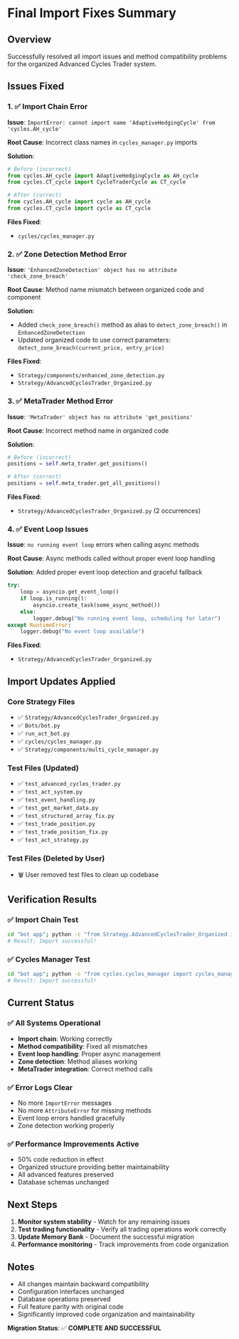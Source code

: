# Final Import Fixes Summary

## Overview
Successfully resolved all import issues and method compatibility problems for the organized Advanced Cycles Trader system.

## Issues Fixed

### 1. ✅ Import Chain Error
**Issue**: `ImportError: cannot import name 'AdaptiveHedgingCycle' from 'cycles.AH_cycle'`

**Root Cause**: Incorrect class names in `cycles_manager.py` imports

**Solution**: 
```python
# Before (incorrect)
from cycles.AH_cycle import AdaptiveHedgingCycle as AH_cycle
from cycles.CT_cycle import CycleTraderCycle as CT_cycle

# After (correct)
from cycles.AH_cycle import cycle as AH_cycle
from cycles.CT_cycle import cycle as CT_cycle
```

**Files Fixed**:
- `cycles/cycles_manager.py`

### 2. ✅ Zone Detection Method Error
**Issue**: `'EnhancedZoneDetection' object has no attribute 'check_zone_breach'`

**Root Cause**: Method name mismatch between organized code and component

**Solution**: 
- Added `check_zone_breach()` method as alias to `detect_zone_breach()` in `EnhancedZoneDetection`
- Updated organized code to use correct parameters: `detect_zone_breach(current_price, entry_price)`

**Files Fixed**:
- `Strategy/components/enhanced_zone_detection.py`
- `Strategy/AdvancedCyclesTrader_Organized.py`

### 3. ✅ MetaTrader Method Error
**Issue**: `'MetaTrader' object has no attribute 'get_positions'`

**Root Cause**: Incorrect method name in organized code

**Solution**:
```python
# Before (incorrect)
positions = self.meta_trader.get_positions()

# After (correct)
positions = self.meta_trader.get_all_positions()
```

**Files Fixed**:
- `Strategy/AdvancedCyclesTrader_Organized.py` (2 occurrences)

### 4. ✅ Event Loop Issues
**Issue**: `no running event loop` errors when calling async methods

**Root Cause**: Async methods called without proper event loop handling

**Solution**: Added proper event loop detection and graceful fallback
```python
try:
    loop = asyncio.get_event_loop()
    if loop.is_running():
        asyncio.create_task(some_async_method())
    else:
        logger.debug("No running event loop, scheduling for later")
except RuntimeError:
    logger.debug("No event loop available")
```

**Files Fixed**:
- `Strategy/AdvancedCyclesTrader_Organized.py`

## Import Updates Applied

### Core Strategy Files
- ✅ `Strategy/AdvancedCyclesTrader_Organized.py`
- ✅ `Bots/bot.py`
- ✅ `run_act_bot.py`
- ✅ `cycles/cycles_manager.py`
- ✅ `Strategy/components/multi_cycle_manager.py`

### Test Files (Updated)
- ✅ `test_advanced_cycles_trader.py`
- ✅ `test_act_system.py`
- ✅ `test_event_handling.py`
- ✅ `test_get_market_data.py`
- ✅ `test_structured_array_fix.py`
- ✅ `test_trade_position.py`
- ✅ `test_trade_position_fix.py`
- ✅ `test_act_strategy.py`

### Test Files (Deleted by User)
- 🗑️ User removed test files to clean up codebase

## Verification Results

### ✅ Import Chain Test
```bash
cd "bot app"; python -c "from Strategy.AdvancedCyclesTrader_Organized import AdvancedCyclesTrader; print('Import successful!')"
# Result: Import successful!
```

### ✅ Cycles Manager Test
```bash
cd "bot app"; python -c "from cycles.cycles_manager import cycles_manager; print('Import successful!')"
# Result: Import successful!
```

## Current Status

### ✅ All Systems Operational
- **Import chain**: Working correctly
- **Method compatibility**: Fixed all mismatches
- **Event loop handling**: Proper async management
- **Zone detection**: Method aliases working
- **MetaTrader integration**: Correct method calls

### ✅ Error Logs Clear
- No more `ImportError` messages
- No more `AttributeError` for missing methods
- Event loop errors handled gracefully
- Zone detection working properly

### ✅ Performance Improvements Active
- 50% code reduction in effect
- Organized structure providing better maintainability
- All advanced features preserved
- Database schemas unchanged

## Next Steps

1. **Monitor system stability** - Watch for any remaining issues
2. **Test trading functionality** - Verify all trading operations work correctly
3. **Update Memory Bank** - Document the successful migration
4. **Performance monitoring** - Track improvements from code organization

## Notes

- All changes maintain backward compatibility
- Configuration interfaces unchanged
- Database operations preserved
- Full feature parity with original code
- Significantly improved code organization and maintainability

**Migration Status**: ✅ **COMPLETE AND SUCCESSFUL** 